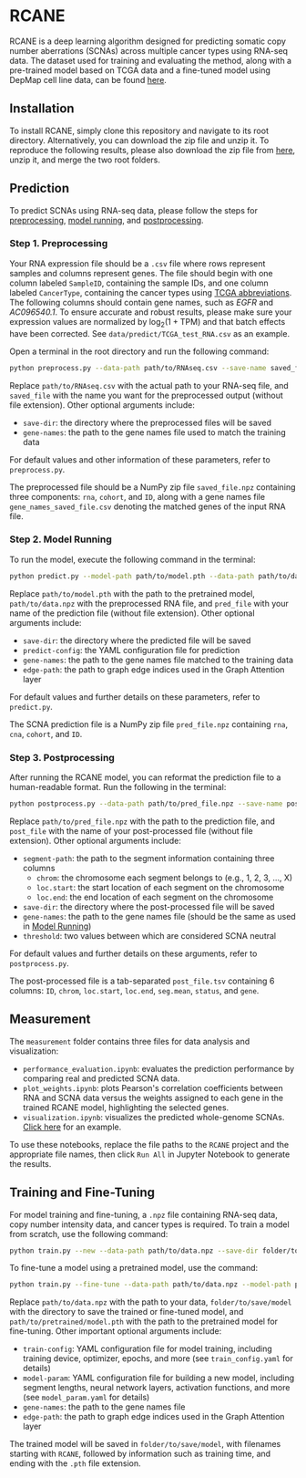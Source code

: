 # RCANE

RCANE is a deep learning algorithm designed for predicting somatic copy number aberrations (SCNAs) across multiple cancer types using RNA-seq data. The dataset used for training and evaluating the method, along with a pre-trained model based on TCGA data and a fine-tuned model using DepMap cell line data, can be found [here](https://doi.org/10.5281/zenodo.13953634).

## Installation
To install RCANE, simply clone this repository and navigate to its root directory. Alternatively, you can download the zip file and unzip it. To reproduce the following results, please also download the zip file from [here](https://doi.org/10.5281/zenodo.13953634), unzip it, and merge the two root folders.


## Prediction

To predict SCNAs using RNA-seq data, please follow the steps for [preprocessing](#step-1-preprocessing), [model running](#step-2-model-running), and [postprocessing](#step-3-postprocessing).

### Step 1. Preprocessing

Your RNA expression file should be a `.csv` file where rows represent samples and columns represent genes. The file should begin with one column labeled `SampleID`, containing the sample IDs, and one column labeled `CancerType`, containing the cancer types using [TCGA abbreviations](https://gdc.cancer.gov/resources-tcga-users/tcga-code-tables/tcga-study-abbreviations). The following columns should contain gene names, such as *EGFR* and *AC096540.1*. To ensure accurate and robust results, please make sure your expression values are normalized by $\log_2(1+\mathrm{TPM})$ and that batch effects have been corrected. See `data/predict/TCGA_test_RNA.csv` as an example.

Open a terminal in the root directory and run the following command:

```bash
python preprocess.py --data-path path/to/RNAseq.csv --save-name saved_file
```

Replace `path/to/RNAseq.csv` with the actual path to your RNA-seq file, and `saved_file` with the name you want for the preprocessed output (without file extension). Other optional arguments include:

- `save-dir`: the directory where the preprocessed files will be saved
- `gene-names`: the path to the gene names file used to match the training data

For default values and other information of these parameters, refer to `preprocess.py`.

The preprocessed file should be a NumPy zip file `saved_file.npz` containing three components: `rna`, `cohort`, and `ID`, along with a gene names file `gene_names_saved_file.csv` denoting the matched genes of the input RNA file.

### Step 2. Model Running

To run the model, execute the following command in the terminal:

```bash
python predict.py --model-path path/to/model.pth --data-path path/to/data.npz --save-name pred_file
```

Replace `path/to/model.pth` with the path to the pretrained model, `path/to/data.npz` with the preprocessed RNA file, and `pred_file` with your name of the prediction file (without file extension). Other optional arguments include:

- `save-dir`: the directory where the predicted file will be saved
- `predict-config`: the YAML configuration file for prediction
- `gene-names`: the path to the gene names file matched to the training data
- `edge-path`: the path to graph edge indices used in the Graph Attention layer

For default values and further details on these parameters, refer to `predict.py`.

The SCNA prediction file is a NumPy zip file `pred_file.npz` containing `rna`, `cna`, `cohort`, and `ID`.

### Step 3. Postprocessing

After running the RCANE model, you can reformat the prediction file to a human-readable format. Run the following in the terminal:

```bash
python postprocess.py --data-path path/to/pred_file.npz --save-name post_file
```

Replace `path/to/pred_file.npz` with the path to the prediction file, and `post_file` with the name of your post-processed file (without file extension). Other optional arguments include:

- `segment-path`: the path to the segment information containing three columns
    - `chrom`: the chromosome each segment belongs to (e.g., 1, 2, 3, ..., X)
    - `loc.start`: the start location of each segment on the chromosome
    - `loc.end`: the end location of each segment on the chromosome
- `save-dir`: the directory where the post-processed file will be saved
- `gene-names`: the path to the gene names file (should be the same as used in [Model Running](#step-2-model-running))
- `threshold`: two values between which are considered SCNA neutral

For default values and further details on these arguments, refer to `postprocess.py`.

The post-processed file is a tab-separated `post_file.tsv` containing 6 columns: `ID`, `chrom`, `loc.start`, `loc.end`, `seg.mean`, `status`, and `gene`.

## Measurement

The `measurement` folder contains three files for data analysis and visualization:

- `performance_evaluation.ipynb`: evaluates the prediction performance by comparing real and predicted SCNA data.
- `plot_weights.ipynb`: plots Pearson's correlation coefficients between RNA and SCNA data versus the weights assigned to each gene in the trained RCANE model, highlighting the selected genes.
- `visualization.ipynb`: visualizes the predicted whole-genome SCNAs. [Click here](assets/visualization.gif) for an example.

To use these notebooks, replace the file paths to the `RCANE` project and the appropriate file names, then click `Run All` in Jupyter Notebook to generate the results.


## Training and Fine-Tuning

For model training and fine-tuning, a `.npz` file containing RNA-seq data, copy number intensity data, and cancer types is required. To train a model from scratch, use the following command:

```bash
python train.py --new --data-path path/to/data.npz --save-dir folder/to/save/model
```

To fine-tune a model using a pretrained model, use the command:

```bash
python train.py --fine-tune --data-path path/to/data.npz --model-path path/to/pretrained/model.pth --save-dir folder/to/save/model 
```

Replace `path/to/data.npz` with the path to your data, `folder/to/save/model` with the directory to save the trained or fine-tuned model, and `path/to/pretrained/model.pth` with the path to the pretrained model for fine-tuning. Other important optional arguments include:

- `train-config`: YAML configuration file for model training, including training device, optimizer, epochs, and more (see `train_config.yaml` for details)
- `model-param`: YAML configuration file for building a new model, including segment lengths, neural network layers, activation functions, and more (see `model_param.yaml` for details)
- `gene-names`: the path to the gene names file
- `edge-path`: the path to graph edge indices used in the Graph Attention layer

The trained model will be saved in `folder/to/save/model`, with filenames starting with `RCANE`, followed by information such as training time, and ending with the `.pth` file extension.
